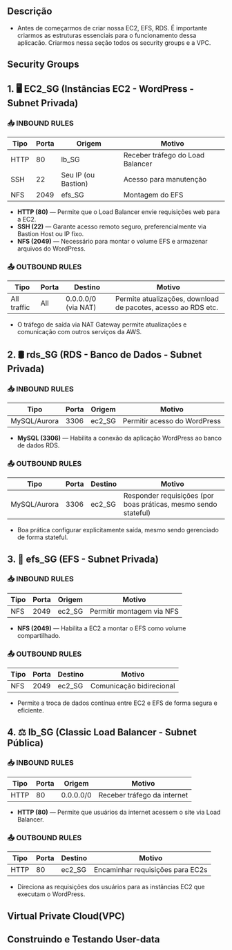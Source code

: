 ## Descrição
- Antes de começarmos de criar nossa EC2, EFS, RDS. É importante criarmos as estruturas essenciais para o funcionamento dessa aplicacão. Criarmos nessa seção todos os security groups e a VPC.

## Security Groups

## 1. 🖥️ EC2_SG (Instâncias EC2 - WordPress - Subnet Privada)

### 📥 INBOUND RULES

| Tipo | Porta | Origem   | Motivo                          |
|------|-------|----------|---------------------------------|
| HTTP | 80    | lb_SG    | Receber tráfego do Load Balancer |
| SSH  | 22    | Seu IP (ou Bastion) | Acesso para manutenção     |
| NFS  | 2049  | efs_SG   | Montagem do EFS                 |

- **HTTP (80)** — Permite que o Load Balancer envie requisições web para a EC2.  
- **SSH (22)** — Garante acesso remoto seguro, preferencialmente via Bastion Host ou IP fixo.  
- **NFS (2049)** — Necessário para montar o volume EFS e armazenar arquivos do WordPress.

### 📤 OUTBOUND RULES

| Tipo        | Porta | Destino     | Motivo                                                 |
|-------------|-------|-------------|---------------------------------------------------------|
| All traffic | All   | 0.0.0.0/0 (via NAT) | Permite atualizações, download de pacotes, acesso ao RDS etc. |

- O tráfego de saída via NAT Gateway permite atualizações e comunicação com outros serviços da AWS.


## 2. 🛢️ rds_SG (RDS - Banco de Dados - Subnet Privada)

### 📥 INBOUND RULES

| Tipo          | Porta | Origem  | Motivo                        |
|---------------|-------|---------|-------------------------------|
| MySQL/Aurora  | 3306  | ec2_SG  | Permitir acesso do WordPress |

- **MySQL (3306)** — Habilita a conexão da aplicação WordPress ao banco de dados RDS.

### 📤 OUTBOUND RULES

| Tipo          | Porta | Destino | Motivo                                                        |
|---------------|-------|---------|----------------------------------------------------------------|
| MySQL/Aurora  | 3306  | ec2_SG  | Responder requisições (por boas práticas, mesmo sendo stateful) |

- Boa prática configurar explicitamente saída, mesmo sendo gerenciado de forma stateful.


## 3. 📁 efs_SG (EFS - Subnet Privada)

### 📥 INBOUND RULES

| Tipo | Porta | Origem  | Motivo                        |
|------|-------|---------|-------------------------------|
| NFS  | 2049  | ec2_SG  | Permitir montagem via NFS     |

- **NFS (2049)** — Habilita a EC2 a montar o EFS como volume compartilhado.

### 📤 OUTBOUND RULES

| Tipo | Porta | Destino | Motivo                    |
|------|-------|---------|---------------------------|
| NFS  | 2049  | ec2_SG  | Comunicação bidirecional  |

- Permite a troca de dados contínua entre EC2 e EFS de forma segura e eficiente.



## 4. ⚖️ lb_SG (Classic Load Balancer - Subnet Pública)

### 📥 INBOUND RULES

| Tipo | Porta | Origem     | Motivo                         |
|------|-------|------------|--------------------------------|
| HTTP | 80    | 0.0.0.0/0  | Receber tráfego da internet    |

- **HTTP (80)** — Permite que usuários da internet acessem o site via Load Balancer.

### 📤 OUTBOUND RULES

| Tipo | Porta | Destino | Motivo                                 |
|------|-------|---------|----------------------------------------|
| HTTP | 80    | ec2_SG  | Encaminhar requisições para EC2s       |

- Direciona as requisições dos usuários para as instâncias EC2 que executam o WordPress.



## Virtual Private Cloud(VPC)


## Construindo e Testando User-data

##
